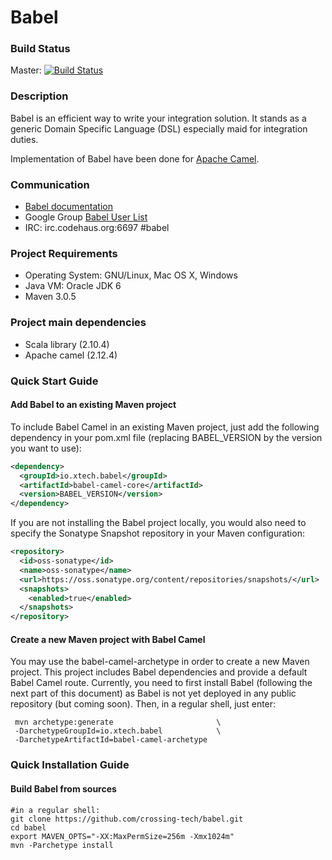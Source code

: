 Babel
=====

### Build Status ###

Master: [![Build Status](https://travis-ci.org/Crossing-Tech/babel.svg?branch=master)](https://travis-ci.org/Crossing-Tech/babel)

### Description ###

Babel is an efficient way to write your integration solution. It stands as a generic Domain Specific Language (DSL) especially maid for integration duties.

Implementation of Babel have been done for [Apache Camel](http://camel.apache.org "Apache Camel website").

### Communication ###

 * [Babel documentation](http://crossing-tech.github.io/babel)
 * Google Group [Babel User List](https://groups.google.com/forum/#!forum/babel-user)
 * IRC: irc.codehaus.org:6697 #babel

### Project Requirements ###
 * Operating System: GNU/Linux, Mac OS X, Windows
 * Java VM: Oracle JDK 6
 * Maven 3.0.5
 
### Project main dependencies ###
 * Scala library (2.10.4)
 * Apache camel (2.12.4)

### Quick Start Guide ###

#### Add Babel to an existing Maven project ####

To include Babel Camel in an existing Maven project, just add the following dependency in your pom.xml file (replacing BABEL_VERSION by the version you want to use):

```xml
<dependency>
  <groupId>io.xtech.babel</groupId>
  <artifactId>babel-camel-core</artifactId>
  <version>BABEL_VERSION</version>
</dependency>
```

If you are not installing the Babel project locally, you would also need to specify the Sonatype Snapshot repository in your Maven configuration:

```xml
<repository>
  <id>oss-sonatype</id>
  <name>oss-sonatype</name>
  <url>https://oss.sonatype.org/content/repositories/snapshots/</url>
  <snapshots>
    <enabled>true</enabled>
  </snapshots>
</repository>
```


#### Create a new Maven project with Babel Camel ####

You may use the babel-camel-archetype in order to create a new Maven project. This project includes Babel dependencies and provide a default Babel Camel route. 
Currently, you need to first install Babel (following the next part of this document) as Babel is not yet deployed in any public repository (but coming soon).
Then, in a regular shell, just enter:
 
```
 mvn archetype:generate                       \
 -DarchetypeGroupId=io.xtech.babel            \
 -DarchetypeArtifactId=babel-camel-archetype
```

### Quick Installation Guide ###

#### Build Babel from sources ####
```
#in a regular shell:
git clone https://github.com/crossing-tech/babel.git
cd babel
export MAVEN_OPTS="-XX:MaxPermSize=256m -Xmx1024m"
mvn -Parchetype install
```

